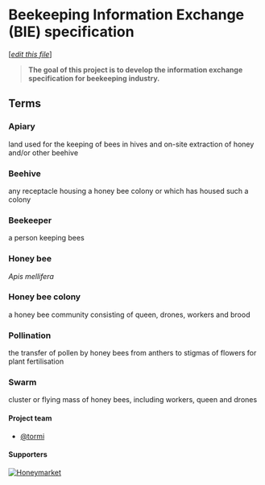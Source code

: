 # Beekeeping Information Exchange (BIE) specification
[*[edit this file](https://github.com/honeymarket/BIE/edit/master/README.md)*]

> **The goal of this project is to develop the information exchange specification for beekeeping industry.**

## Terms

### Apiary
land used for the keeping of bees in hives and on-site extraction of honey and/or other beehive

### Beehive
any receptacle housing a honey bee colony or which has housed such a colony

### Beekeeper
a person keeping bees

### Honey bee
*Apis mellifera*

### Honey bee colony
a honey bee community consisting of queen, drones, workers and brood

### Pollination
the transfer of pollen by honey bees from anthers to stigmas of flowers for plant fertilisation

### Swarm
cluster or flying mass of honey bees, including workers, queen and drones


#### Project team
- [@tormi](https://github.com/tormi)

#### Supporters

[![Honeymarket](http://honeymarket.com/HM_v.png)](http://honeymarket.com/)
